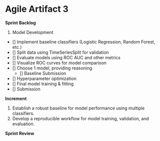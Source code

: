 # Agile Artifact 3

**Sprint Backlog**

1. Model Development

- [] Implement baseline classifiers (Logistic Regression, Random Forest, etc.)
- [] Split data using TimeSeriesSplit for validation
- [] Evaluate models using ROC AUC and other metrics
- [] Visualize ROC curves for model comparison
- [] Choose 1 model, providing reasoning
  - [] Baseline Submission
- [] Hyperparameter optimization
- [] Final model training & fitting
- [] Submission

**Increment**

1. Establish a robust baseline for model performance using multiple classifiers.
2. Develop a reproducible workflow for model training, validation, and evaluation.

**Sprint Review**
